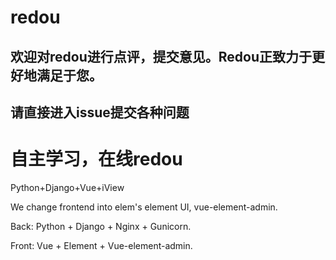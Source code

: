 # redou
## 欢迎对redou进行点评，提交意见。Redou正致力于更好地满足于您。

## 请直接进入issue提交各种问题

# 自主学习，在线redou

Python+Django+Vue+iView

We change frontend into elem's element UI, vue-element-admin.

Back: Python + Django + Nginx + Gunicorn.

Front: Vue + Element + Vue-element-admin.
